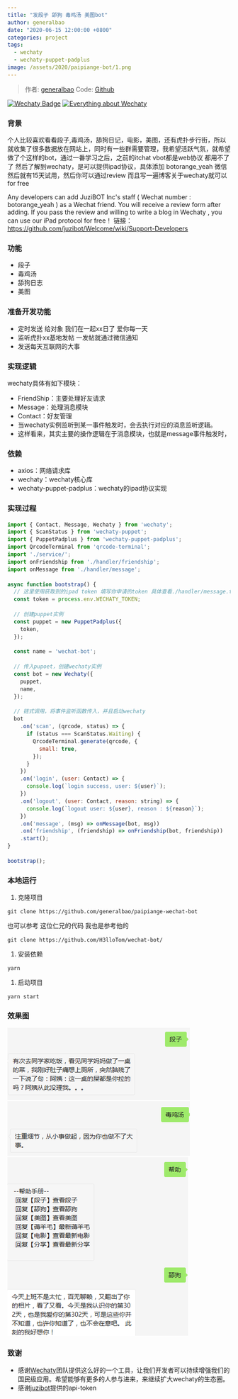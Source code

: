 ```yaml
---
title: "发段子 舔狗 毒鸡汤 美图bot"
author: generalbao
date: "2020-06-15 12:00:00 +0800"
categories: project
tags:
  - wechaty
  - wechaty-puppet-padplus
image: /assets/2020/paipiange-bot/1.png
---
```


> 作者: [generalbao](https://github.com/generalbao/)
> Code: [Github](https://github.com/generalbao/paipiange-wechat-bot)

[![Wechaty Badge](https://img.shields.io/badge/Powered%20By-Wechaty-green.svg#align=left&display=inline&height=20&margin=%5Bobject%20Object%5D&originHeight=20&originWidth=132&status=done&style=none&width=132)](https://github.com/chatie/wechaty)
[![Everything about Wechaty](https://img.shields.io/badge/Wechaty-%E5%BC%80%E6%BA%90%E6%BF%80%E5%8A%B1%E8%AE%A1%E5%88%92-green.svg#align=left&display=inline&height=20&margin=%5Bobject%20Object%5D&originHeight=20&originWidth=134&status=done&style=none&width=134)](https://github.com/juzibot/Welcome/wiki/Everything-about-Wechaty)

### 背景

个人比较喜欢看看段子,毒鸡汤，舔狗日记，电影，美图，还有虎扑步行街，所以就收集了很多数据放在网站上，同时有一些群需要管理，我希望活跃气氛，就希望做了个这样的bot，通过一番学习之后，之前的itchat vbot都是web协议 都用不了了 然后了解到wechaty，是可以提供ipad协议，具体添加 botorange_yeah 微信 然后就有15天试用，然后你可以通过review 而且写一遍博客关于wechaty就可以 for free  

Any developers can add JuziBOT Inc's staff ( Wechat number : botorange_yeah ) as a Wechat friend. You will receive a review form after adding. If you pass the review and willing to write a blog in Wechaty , you can use our iPad protocol for free！
链接：<https://github.com/juzibot/Welcome/wiki/Support-Developers>

<!--more-->

### 功能

- 段子
- 毒鸡汤
- 舔狗日志
- 美图

### 准备开发功能

- 定时发送 给对象 我们在一起xx日了 爱你每一天
- 监听虎扑xx基地发帖 一发帖就通过微信通知
- 发送每天互联网的大事

### 实现逻辑

wechaty具体有如下模块：

- FriendShip：主要处理好友请求
- Message：处理消息模块
- Contact：好友管理
- 当wechaty实例监听到某一事件触发时，会去执行对应的消息监听逻辑。
- 这样看来，其实主要的操作逻辑在于消息模块，也就是message事件触发时，

### 依赖

- axios：网络请求库
- wechaty：wechaty核心库
- wechaty-puppet-padplus：wechaty的ipad协议实现

### 实现过程

```javascript
import { Contact, Message, Wechaty } from 'wechaty';
import { ScanStatus } from 'wechaty-puppet';
import { PuppetPadplus } from 'wechaty-puppet-padplus';
import QrcodeTerminal from 'qrcode-terminal';
import './service/';
import onFriendship from './handler/friendship';
import onMessage from './handler/message';

async function bootstrap() {
  // 这里使用获取到的ipad token 填写你申请的token 具体查看./handler/message.ts
  const token = process.env.WECHATY_TOKEN;

  // 创建puppet实例
  const puppet = new PuppetPadplus({
    token,
  });

  const name = 'wechat-bot';

  // 传入pupoet，创建wechaty实例
  const bot = new Wechaty({
    puppet,
    name,
  });

  // 链式调用，将事件监听函数传入，并且启动wechaty
  bot
    .on('scan', (qrcode, status) => {
      if (status === ScanStatus.Waiting) {
        QrcodeTerminal.generate(qrcode, {
          small: true,
        });
      }
    })
    .on('login', (user: Contact) => {
      console.log(`login success, user: ${user}`);
    })
    .on('logout', (user: Contact, reason: string) => {
      console.log(`logout user: ${user}, reason : ${reason}`);
    })
    .on('message', (msg) => onMessage(bot, msg))
    .on('friendship', (friendship) => onFriendship(bot, friendship))
    .start();
}

bootstrap();

```

### 本地运行

1. 克隆项目

```shell
git clone https://github.com/generalbao/paipiange-wechat-bot
```

也可以参考 这位仁兄的代码 我也是参考他的

```shell
git clone https://github.com/H3lloTom/wechat-bot/
```

1. 安装依赖

```shell
yarn
```

1. 启动项目

```shell
yarn start
```

### 效果图

![效果图](/assets/2020/paipiange-bot/1.png)
![效果图](/assets/2020/paipiange-bot/2.png)
![效果图](/assets/2020/paipiange-bot/4.png)

### 致谢

- 感谢[Wechaty](https://wechaty.github.io)团队提供这么好的一个工具，让我们开发者可以持续增强我们的国民级应用。希望能够有更多的人参与进来，来继续扩大wechaty的生态圈。
- 感谢[juzibot](https://www.juzibot.com)提供的api-token
